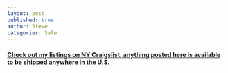 ```yaml
---
layout: post
published: true
author: Steve
categories: Sale
---
```

#### [Check out my listings on NY Craigslist, anything posted here is available to be shipped anywhere in the U.S.](https://newyork.craigslist.org/search/sss?userid=47919696)




